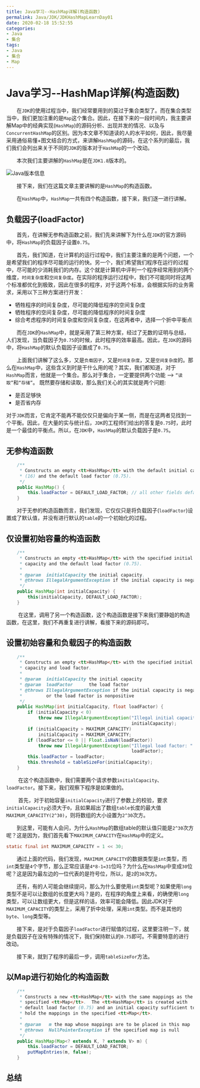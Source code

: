 ```yaml
---
title: Java学习--HashMap详解(构造函数)
permalink: Java/JDK/JDKHashMapLearnDay01
date: 2020-02-18 15:52:55
categories:
- Java
- 集合
tags:
- Java
- 集合
- Map
---
```


# Java学习--HashMap详解(构造函数)

&emsp;&emsp;在`JDK`的使用过程当中，我们经常要用到的莫过于集合类型了。而在集合类型当中，我们更加注重的是`Map`这个集合。因此，在接下来的一段时间内，我主要讲解Map中的经典实现(`HashMap`)的源码分析、出现并发的情况、以及与`ConcurrentHashMap`的区别。因为本文章不知道读的人的水平如何，因此，我尽量采用通俗易懂+图文结合的方式，来讲解`HashMap`的源码，在这个系列的最后，我们我们会列出来关于不同的`JDK`的版本对于`HashMap`的一个改动。

&emsp;&emsp;本次我们主要讲解的`HashMap`是在`JDK1.8`版本的。

![Java版本信息](http://static.shengouqiang.cn/blog/img/Java/JDK/DAY01/java-version.jpg)

&emsp;&emsp;接下来，我们在这篇文章主要讲解的是`HashMap`的构造函数。

&emsp;&emsp;在`HashMap`中，`HashMap`一共有四个构造函数，接下来，我们逐一进行讲解。

## 负载因子(loadFactor)

&emsp;&emsp;首先，在讲解无参构造函数之前，我们先来讲解下为什么在`JDK`的官方源码中，将`HashMap`的负载因子设置`0.75`。

&emsp;&emsp;首先，我们知道，在计算机的运行过程中，我们主要注重的是两个问题，一个是希望我们的程序尽可能的运行的快。另一个，我们希望我们程序在运行的过程中，尽可能的少消耗我们的内存。这个就是计算机中评判一个程序经常用到的两个维度，`时间复杂度`和`空间复杂度`。在实际的程序运行过程中，我们不可能同时将这两个标准都优化到极致，因此在很多的程序，对于这两个标准，会根据实际的业务需求，采用以下三种方案进行开发：

- 牺牲程序的时间复杂度，尽可能的降低程序的空间复杂度
- 牺牲程序的空间复杂度，尽可能的降低程序的时间复杂度
- 综合考虑程序的时间复杂度和空间复杂度，在这两者中，选择一个折中平衡点

&emsp;&emsp;而在`JDK`的`HashMap`中，就是采用了第三种方案，经过了无数的证明与总结，人们发现，当负载因子为`0.75`的时候，此时程序的效率最高。因此，在`JDK`的源码中，将`HashMap`的默认负载因子设置成了`0.75`。

&emsp;&emsp;上面我们讲解了这么多，又是`负载因子`，又是`时间复杂度`，又是`空间复杂度`的。那么在`HashMap`中，这些含义到时是干什么用的呢？其实，我们都知道，对于`HashMap`而言，他就是一个集合。那么对于集合，一定要提供两个功能 --> `“读取”`和`“存储”`。 既然要存储和读取，那么我们关心的其实就是两个问题:

- 是否足够快
- 是否省内存
  

对于`JDK`而言，它肯定不能再不能仅仅只是偏向于某一侧，而是在这两者见找到一个平衡。因此，在大量的实与统计后，`JDK`的工程师们给出的答复是`0.75`时，此时是一个最佳的平衡点。所以，在`JDK`中，`HashMap`的默认负载因子是`0.75`。

## 无参构造函数

```java
    /**
     * Constructs an empty <tt>HashMap</tt> with the default initial capacity
     * (16) and the default load factor (0.75).
     */
    public HashMap() {
        this.loadFactor = DEFAULT_LOAD_FACTOR; // all other fields defaulted
    }
```

&emsp;&emsp;对于无参的构造函数而言，我们发现，它仅仅只是将负载因子(`loadFactor`)设置成了默认值，并没有进行默认的`table`的一个初始化的过程。

## 仅设置初始容量的构造函数

```java
    /**
     * Constructs an empty <tt>HashMap</tt> with the specified initial
     * capacity and the default load factor (0.75).
     *
     * @param  initialCapacity the initial capacity.
     * @throws IllegalArgumentException if the initial capacity is negative.
     */
    public HashMap(int initialCapacity) {
        this(initialCapacity, DEFAULT_LOAD_FACTOR);
    }
```

&emsp;&emsp; 在这里，调用了另一个构造函数，这个构造函数是接下来我们要静姐的构造函数，在这里，我们不再重复进行讲解，看接下来的源码即可。

## 设置初始容量和负载因子的构造函数

```java
    /**
     * Constructs an empty <tt>HashMap</tt> with the specified initial
     * capacity and load factor.
     *
     * @param  initialCapacity the initial capacity
     * @param  loadFactor      the load factor
     * @throws IllegalArgumentException if the initial capacity is negative
     *         or the load factor is nonpositive
     */
    public HashMap(int initialCapacity, float loadFactor) {
        if (initialCapacity < 0)
            throw new IllegalArgumentException("Illegal initial capacity: " +
                                               initialCapacity);
        if (initialCapacity > MAXIMUM_CAPACITY)
            initialCapacity = MAXIMUM_CAPACITY;
        if (loadFactor <= 0 || Float.isNaN(loadFactor))
            throw new IllegalArgumentException("Illegal load factor: " +
                                               loadFactor);
        this.loadFactor = loadFactor;
        this.threshold = tableSizeFor(initialCapacity);
    }
```

&emsp;&emsp; 在这个构造函数中，我们需要两个请求参数`initialCapacity`、`loadFactor`。接下来，我们观察下程序是如果做的。

&emsp;&emsp; 首先，对于初始容量`initialCapacity`进行了参数上的校验，要求`initialCapacity`必须大于`0`，且如果超出了数组`table`长度的最大值`MAXIMUM_CAPACITY(2^30)`，则将数组的大小设置为`2^30`次方。

&emsp;&emsp;到这里，可能有人会问，为什么`HashMap`的数组table的默认值只能是`2^30`次方呢？这是因为，我们首先看下`MAXIMUM_CAPACITY`在`HashMap`中的定义。

```java
static final int MAXIMUM_CAPACITY = 1 << 30;
```

&emsp;&emsp;通过上面的代码，我们发现，`MAXIMUM_CAPACITY`的数据类型是`int`类型，而`int`类型是`4`个字节，那么正常应该是`4*8-1=31`位吗？为什么在`HashMap`中变成`30`位呢？这是因为最左边的一位代表的是符号位，所以，是`2`的`30`次方。

&emsp;&emsp;还有，有的人可能会继续提问，那么为什么要使用`int`类型呢？如果使用`long`类型不是可以让数组的长度更大吗？是的，在程序的角度上来看，的确使用`long`类型，可以让数组更大，但是这样的话，效率可能会降低。因此JDK对于`MAXIMUM_CAPACITY`的类型上，采用了折中处理，采用`int`类型。而不是其他的`byte`、`long`类型等。

&emsp;&emsp;接下来，是对于负载因子`loadFactor`进行赋值的过程，这里要注明一下，就是负载因子在没有特殊的情况下，我们保持默认的`0.75`即可。不需要特意的进行改动。

&emsp;&emsp;接下来，就到了程序的最后一步，调用`tableSizeFor`方法。

## 以Map进行初始化的构造函数

```java
    /**
     * Constructs a new <tt>HashMap</tt> with the same mappings as the
     * specified <tt>Map</tt>.  The <tt>HashMap</tt> is created with
     * default load factor (0.75) and an initial capacity sufficient to
     * hold the mappings in the specified <tt>Map</tt>.
     *
     * @param   m the map whose mappings are to be placed in this map
     * @throws  NullPointerException if the specified map is null
     */
    public HashMap(Map<? extends K, ? extends V> m) {
        this.loadFactor = DEFAULT_LOAD_FACTOR;
        putMapEntries(m, false);
    }
```

## 总结